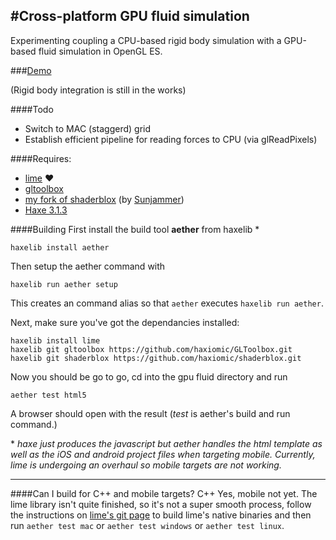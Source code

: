 #Cross-platform GPU fluid simulation
----
Experimenting coupling a CPU-based rigid body simulation with a GPU-based fluid simulation in OpenGL ES. 

###[Demo](http://haxiomic.github.io/GPU-Fluid-Experiments/html5/)

(Rigid body integration is still in the works)

####Todo
- Switch to MAC (staggerd) grid
- Establish efficient pipeline for reading forces to CPU (via glReadPixels)

####Requires:
- [lime](https://github.com/openfl/lime/) ♥
- [gltoolbox](http://github.com/haxiomic/gltoolbox)
- [my fork of shaderblox](http://github.com/haxiomic/shaderblox) (by [Sunjammer](https://github.com/Sunjammer))
- [Haxe 3.1.3](http://haxe.org/)

####Building
First install the build tool **aether** from haxelib \*

```haxelib install aether```

Then setup the aether command with 

```haxelib run aether setup```

This creates an command alias so that ```aether``` executes ```haxelib run aether```.

Next, make sure you've got the dependancies installed:
```
haxelib install lime
haxelib git gltoolbox https://github.com/haxiomic/GLToolbox.git
haxelib git shaderblox https://github.com/haxiomic/shaderblox.git
```
Now you should be go to go, cd into the gpu fluid directory and run
```
aether test html5
```
A browser should open with the result (*test* is aether's build and run command.)

\* *haxe just produces the javascript but aether handles the html template as well as the iOS and android project files when targeting mobile. Currently, lime is undergoing an overhaul so mobile targets are not working.*

---------------

####Can I build for C++ and mobile targets?
C++ Yes, mobile not yet. The lime library isn't quite finished, so it's not a super smooth process, follow the instructions on [lime's git page](https://github.com/openfl/lime/) to build lime's native binaries and then run
```aether test mac``` or ```aether test windows``` or ```aether test linux```.
